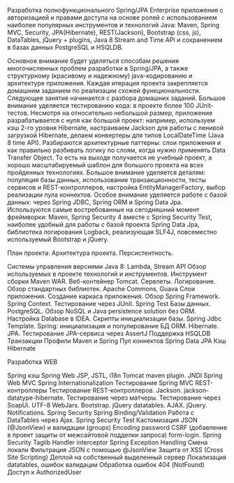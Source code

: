 Разработка полнофункционального Spring/JPA Enterprise приложения c авторизацией и правами доступа на основе ролей с использованием наиболее популярных инструментов и технологий Java: Maven, Spring MVC, Security, JPA(Hibernate), REST(Jackson), Bootstrap (css, js), DataTables, jQuery + plugins, Java 8 Stream and Time API и сохранением в базах данных PostgreSQL и HSQLDB.

Основное внимание будет уделяться способам решения многочисленных проблем разработки в Spring/JPA, а также структурному (красивому и надежному) java-кодированию и архитектуре приложения.
Каждая итерация проекта закрепляется домашним заданием по реализации схожей функциональности. Следующее занятие начинается с разбора домашних заданий.
Большое внимание уделяется тестированию кода: в проекте более 100 JUnit-тестов.
Несмотря на относительно небольшой размер, приложение разрабатывается с нуля как большой проект: например, используем кэш 2-го уровня Hibernate, настраиваем Jackson для работы с ленивой загрузкой Hibernate, делаем конвертеры для типов LocalDateTime (Java 8 time API).
Разбираются архитектурные паттерны: слои приложения и как правильно разбивать логику по слоям, когда нужно применять Data Transfer Object. То есть на выходе получается не учебный проект, а хорошо масштабируемый шаблон для большого проекта на всех пройденных технологиях.
Большое внимание уделяется деталям: популяция базы данных, использование транзакционности, тесты сервисов и REST-контроллеров, настройка EntityManagerFactory, выбор реализации пула коннектов. Особое внимание уделяется работе с базой данных: через Spring JDBC, Spring ORM и Spring Data Jpa.
Используются самые востребованные на сегодняшний момент фреймворки: Maven, Spring Security 4 вместе с Spring Security Test, наиболее удобный для работы с базой проекта Spring Data Jpa, библиотека логирования Logback, реализующая SLF4J, повсеместно используемый Bootstrap и jQuery.

План проекта:
Архитектура проекта. Персистентность.

Системы управления версиями
Java 8: Lambda, Stream API
Обзор используемых в проекте технологий и инструментов.
Инструмент сборки Maven
WAR. Веб-контейнер Tomcat. Сервлеты.
Логирование.
Обзор стандартных библиотек. Apache Commons, Guava
Слои приложения. Создание каркаса приложения.
Обзор Spring Framework. Spring Context.
Тестирование через JUnit.
Spring Test
Базы данных. PostgreSQL. Обзор NoSQL и Java persistence solution без ORM.
Настройка Database в IDEA.
Скрипты инициализации базы. Spring Jdbc Template.
Spring: инициализация и популирование БД
ORM. Hibernate. JPA.
Тестирование JPA-сервиса через AssertJ
Поддержка HSQLDB
Транзакции
Профили Maven и Spring
Пул коннектов
Spring Data JPA
Кэш Hibernate

Разработка WEB

Spring кэш
Spring Web
JSP, JSTL, i18n
Tomcat maven plugin. JNDI
Spring Web MVC
Spring Internationalization
Тестирование Spring MVC
REST-контроллеры
Тестирование REST-контроллеров. Jackson.
jackson-datatype-hibernate. Тестирование через матчеры.
Тестирование через SoapUi. UTF-8
WebJars.
Bootstrap. jQuery datatables.
AJAX. jQuery. Notifications.
Spring Security
Spring Binding/Validation
Работа с DataTables через Ajax.
Spring Security Test
Кастомизация JSON (@JsonView) и валидации (groups)
Encoding password
CSRF (добавление в проект защиты от межсайтовой подделки запроса)
form-login. Spring Security Taglib
Handler interceptor
Spring Exception Handling
Смена локали
Фильтрация JSON с помощью @JsonView
    Защита от XSS (Cross Site Scripting)
    Деплой на собственный выделенный сервер
    Локализация datatables, ошибок валидации
    Обработка ошибок 404 (NotFound)
    Доступ к AuthorizedUser
